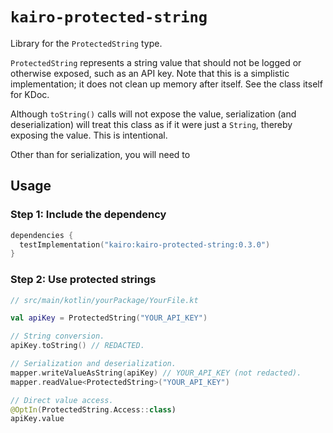 # `kairo-protected-string`

Library for the `ProtectedString` type.

`ProtectedString` represents a string value that should not be logged or otherwise exposed, such as an API key.
Note that this is a simplistic implementation; it does not clean up memory after itself.
See the class itself for KDoc.

Although `toString()` calls will not expose the value,
serialization (and deserialization) will treat this class as if it were just a `String`,
thereby exposing the value.
This is intentional.

Other than for serialization, you will need to 

## Usage

### Step 1: Include the dependency

```kotlin
dependencies {
  testImplementation("kairo:kairo-protected-string:0.3.0")
}
```

### Step 2: Use protected strings

```kotlin
// src/main/kotlin/yourPackage/YourFile.kt

val apiKey = ProtectedString("YOUR_API_KEY")

// String conversion.
apiKey.toString() // REDACTED.

// Serialization and deserialization.
mapper.writeValueAsString(apiKey) // YOUR_API_KEY (not redacted).
mapper.readValue<ProtectedString>("YOUR_API_KEY")

// Direct value access.
@OptIn(ProtectedString.Access::class)
apiKey.value
```

